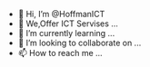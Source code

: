 - 👋 Hi, I’m @HoffmanICT
- 👀 We,Offer ICT Servises ...
- 🌱 I’m currently learning ...
- 💞️ I’m looking to collaborate on ...
- 📫 How to reach me ...

<!---
HoffmanICT/HoffmanICT is a ✨ special ✨ repository because its `README.md` (this file) appears on your GitHub profile.
You can click the Preview link to take a look at your changes.
--->
